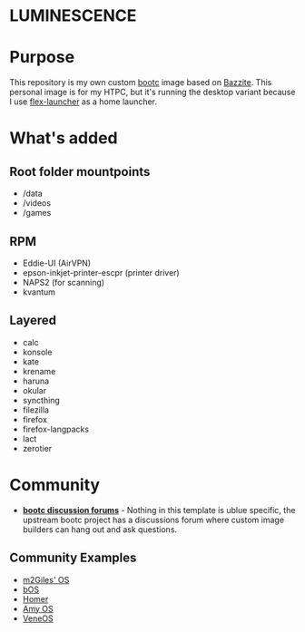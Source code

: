 # LUMINESCENCE

# Purpose

This repository is my own custom [bootc](https://github.com/bootc-dev/bootc) image based on [Bazzite](https://github.com/ublue-os/bazzite/). This personal image is for my HTPC, but it's running the desktop variant because I use [flex-launcher](https://github.com/complexlogic/flex-launcher) as a home launcher.

# What's added

## Root folder mountpoints
- /data
- /videos
- /games

## RPM
- Eddie-UI (AirVPN)
- epson-inkjet-printer-escpr (printer driver)
- NAPS2 (for scanning)
- kvantum

## Layered
- calc
- konsole
- kate
- krename
- haruna
- okular
- syncthing
- filezilla
- firefox
- firefox-langpacks
- lact
- zerotier

# Community

- [**bootc discussion forums**](https://github.com/bootc-dev/bootc/discussions) - Nothing in this template is ublue specific, the upstream bootc project has a discussions forum where custom image builders can hang out and ask questions.

## Community Examples

- [m2Giles' OS](https://github.com/m2giles/m2os)
- [bOS](https://github.com/bsherman/bos)
- [Homer](https://github.com/bketelsen/homer/)
- [Amy OS](https://github.com/astrovm/amyos)
- [VeneOS](https://github.com/Venefilyn/veneos)
